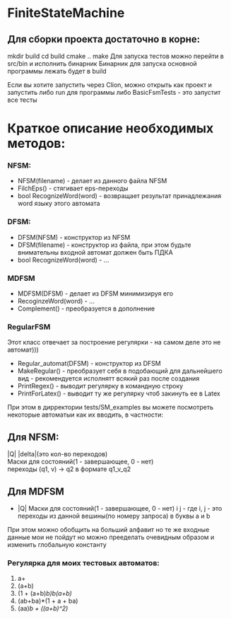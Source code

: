 # FiniteStateMachine

## Для сборки проекта достаточно в корне:
mkdir build
cd build
cmake ..
make
Для запуска тестов можно перейти в src/bin и исполнить бинарник
Бинарник для запуска основной программы лежать будет в build  

Если вы хотите запустить через Clion, можно открыть как проект и запустить либо run для программы либо BasicFsmTests - это запустит все тесты  

# Краткое описание необходимых методов:
### NFSM:
- NFSM(filename) - делает из данного файла NFSM
- FilchEps() - стягивает eps-переходы
- bool RecognizeWord(word) - возвращает результат принадлежания word языку этого автомата
### DFSM:
- DFSM(NFSM) - конструктор из NFSM
- DFSM(filename) - конструктор из файла, при этом будьте внимательны входной автомат должен быть ПДКА
- bool RecognizeWord(word) - ...
### MDFSM
- MDFSM(DFSM) - делает из DFSM минимизируя его
- RecoginzeWord(word) - ...
- Complement() - преобразуется в дополнение
### RegularFSM
Этот класс отвечает за построение регулярки - на самом деле это не автомат)))
- Regular_automat(DFSM) - конструктор из DFSM
- MakeRegular() - преобразует себя в подобающий для дальнейшего вид - рекомендуется исполнятт всякий раз после создания
- PrintRegex() - выводит регулярку в командную строку
- PrintForLatex() - выводит ту же регулярку чтоб закинуть ее в Latex

При этом в дирректории tests/SM_examples вы можете посмотреть некоторые автоматыи как их вводить, в частности:
## Для NFSM:
|Q| |delta|(это кол-во переходов)  
Маски для состояний(1 - завершающее, 0 - нет)  
переходы (q1, v) -> q2 в формате q1_v_q2  
## Для MDFSM
- |Q|
Маски для состояний(1 - завершающее, 0 - нет)
i j - где i, j - это переходы из данной вешины(по номеру запроса) в буквы a и b  


При этом можно обобщить на больший алфавит но те же входные данные мои не пойдут но можно прееделать очевидным образом и изменить глобальную константу

### Регулярка для моих тестовых автоматов:
1. a+
2. (a+b)
3. (1 + (a+b)*b)b(a+b)*
4. (ab+ba)*(1 + a + ba)
5. (aa)*b + ((a+b)^2)*

